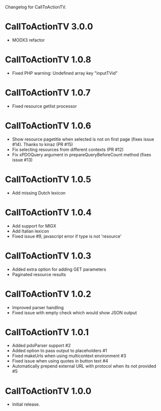 Changelog for CallToActionTV.

CallToActionTV 3.0.0
==============
- MODX3 refactor

CallToActionTV 1.0.8
==============
- Fixed PHP warning: Undefined array key "inputTVid"

CallToActionTV 1.0.7
==============
- Fixed resource getlist processor

CallToActionTV 1.0.6
==============
- Show resource pagetitle when selected is not on first page (fixes issue #14). Thanks to kinaz (PR #15)
- Fix selecting resources from different contexts (PR #12)
- Fix xPDOQuery argument in prepareQueryBeforeCount method (fixes issue #13)

CallToActionTV 1.0.5
==============
- Add missing Dutch lexicon

CallToActionTV 1.0.4
==============
- Add support for MIGX
- Add Italian lexicon
- Fixed issue #9, javascript error if type is not 'resource'

CallToActionTV 1.0.3
==============
- Added extra option for adding GET parameters
- Paginated resource results

CallToActionTV 1.0.2
==============
- Improved parser handling
- Fixed issue with empty check which would show JSON output

CallToActionTV 1.0.1
==============
- Added pdoParser support #2
- Added option to pass output to placeholders #1
- Fixed makeUrls when using multicontext environment #3
- Fixed issue when using quotes in button text #4
- Automatically prepend external URL with protocol when its not provided #5

CallToActionTV 1.0.0
==============
- Initial release.